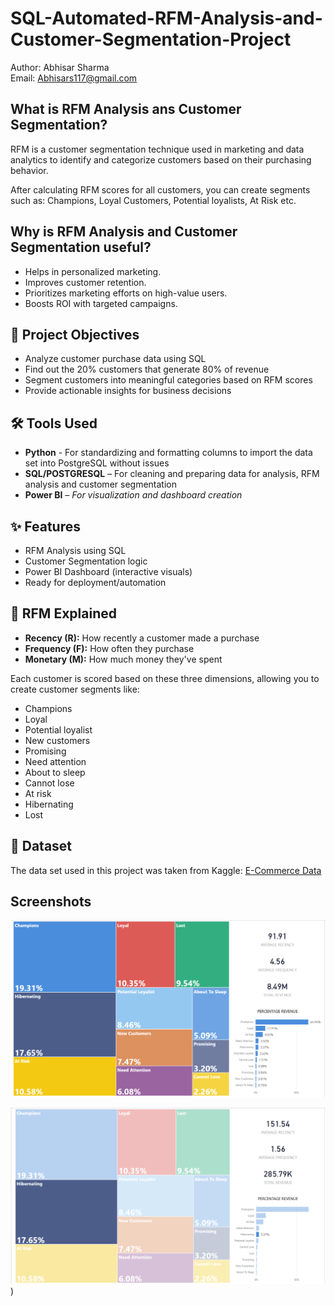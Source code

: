 # SQL-Automated-RFM-Analysis-and-Customer-Segmentation-Project


Author:     Abhisar Sharma  
Email:      Abhisars117@gmail.com



## What is RFM Analysis ans Customer Segmentation?

RFM is a customer segmentation technique used in marketing and data analytics to identify and categorize customers based on their purchasing behavior.

After calculating RFM scores for all customers, you can create segments such as: Champions, Loyal Customers, Potential loyalists, At Risk etc.


## Why is RFM Analysis and Customer Segmentation useful?

- Helps in personalized marketing.
- Improves customer retention.
- Prioritizes marketing efforts on high-value users.
- Boosts ROI with targeted campaigns.


## 📌 Project Objectives

- Analyze customer purchase data using SQL
- Find out the 20% customers that generate 80% of revenue
- Segment customers into meaningful categories based on RFM scores
- Provide actionable insights for business decisions


## 🛠️ Tools Used
- **Python** - For standardizing and formatting columns to import the data set into PostgreSQL without issues
- **SQL/POSTGRESQL** – For cleaning and preparing data for analysis, RFM analysis and customer segmentation
- **Power BI** – *For visualization and dashboard creation*


## ✨ Features

-  RFM Analysis using SQL
-  Customer Segmentation logic
-  Power BI Dashboard (interactive visuals)
-  Ready for deployment/automation


## 🧮 RFM Explained

- **Recency (R):** How recently a customer made a purchase
- **Frequency (F):** How often they purchase
- **Monetary (M):** How much money they've spent

Each customer is scored based on these three dimensions, allowing you to create customer segments like:

- Champions
- Loyal
- Potential loyalist
- New customers
- Promising
- Need attention
- About to sleep
- Cannot lose
- At risk
- Hibernating
- Lost


## 📁 Dataset

The data set used in this project was taken from Kaggle: [E-Commerce Data](https://www.kaggle.com/datasets/carrie1/ecommerce-data/data)


## Screenshots

![image alt](https://github.com/abhisar9149/SQL-RFM-Analysis-and-Customer-Segmentation-Project/blob/37b03690cab06c84ae82225b9b0572e1a7576613/screenshots/Screenshot%202025-04-10%20150821.png)  

![image alt](https://github.com/abhisar9149/SQL-RFM-Analysis-and-Customer-Segmentation-Project/blob/main/screenshots/Screenshot%202025-04-10%20150730.png))
